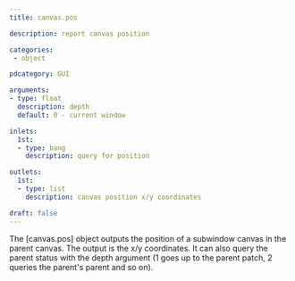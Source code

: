 ```yaml
---
title: canvas.pos

description: report canvas position

categories:
 - object

pdcategory: GUI

arguments:
- type: float
  description: depth
  default: 0 - current window

inlets:
  1st:
  - type: bang
    description: query for position

outlets:
  1st:
  - type: list
    description: canvas position x/y coordinates

draft: false
---
```


The [canvas.pos] object outputs the position of a subwindow canvas in the parent canvas. The output is the x/y coordinates. It can also query the parent status with the depth argument (1 goes up to the parent patch, 2 queries the parent's parent and so on).
